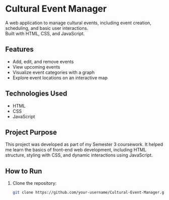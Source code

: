# Cultural Event Manager

A web application to manage cultural events, including event creation, scheduling, and basic user interactions.  
Built with HTML, CSS, and JavaScript.

## Features

- Add, edit, and remove events
- View upcoming events
- Visualize event categories with a graph
- Explore event locations on an interactive map

## Technologies Used

- HTML
- CSS
- JavaScript

## Project Purpose

This project was developed as part of my Semester 3 coursework. It helped me learn the basics of front-end web development, including HTML structure, styling with CSS, and dynamic interactions using JavaScript.

## How to Run

1. Clone the repository:
   ```bash
   git clone https://github.com/your-username/Cultural-Event-Manager.git
